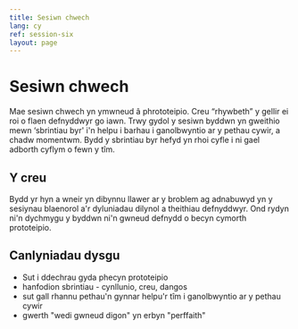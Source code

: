 ```yaml
---
title: Sesiwn chwech
lang: cy
ref: session-six
layout: page
---
```


# Sesiwn chwech

Mae sesiwn chwech yn ymwneud â phrototeipio. Creu “rhywbeth” y gellir ei roi o flaen defnyddwyr go iawn. Trwy gydol y sesiwn byddwn yn gweithio mewn ‘sbrintiau byr' i'n helpu i barhau i ganolbwyntio ar y pethau cywir, a chadw momentwm. Bydd y sbrintiau byr hefyd yn rhoi cyfle i ni gael adborth cyflym o fewn y tîm.

## Y creu

Bydd yr hyn a wneir yn dibynnu llawer ar y broblem ag adnabuwyd yn y sesiynau blaenorol a'r dyluniadau dilynol a theithiau defnyddwyr. Ond rydyn ni'n dychmygu y byddwn ni'n gwneud defnydd o becyn cymorth prototeipio.

## Canlyniadau dysgu

* Sut i ddechrau gyda phecyn prototeipio
* hanfodion sbrintiau - cynllunio, creu, dangos
* sut gall rhannu pethau'n gynnar helpu'r tîm i ganolbwyntio ar y pethau cywir
* gwerth "wedi gwneud digon" yn erbyn "perffaith"
